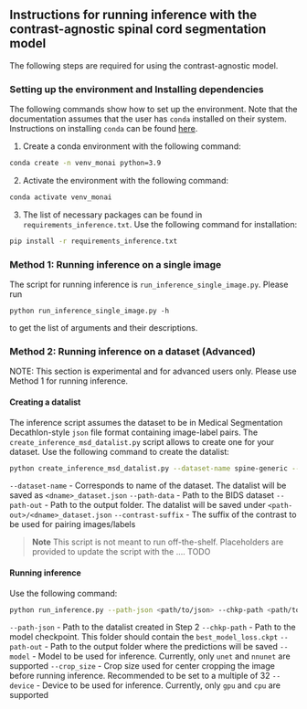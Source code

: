 ## Instructions for running inference with the contrast-agnostic spinal cord segmentation model

The following steps are required for using the contrast-agnostic model. 

### Setting up the environment and Installing dependencies

The following commands show how to set up the environment. Note that the documentation assumes that the user has `conda` installed on their system. Instructions on installing `conda` can be found [here](https://conda.io/projects/conda/en/latest/user-guide/install/index.html).

1. Create a conda environment with the following command:

```bash
conda create -n venv_monai python=3.9
```

2. Activate the environment with the following command:

```bash
conda activate venv_monai
```

3. The list of necessary packages can be found in `requirements_inference.txt`. Use the following command for installation:

```bash
pip install -r requirements_inference.txt
```

### Method 1: Running inference on a single image

The script for running inference is `run_inference_single_image.py`. Please run 
```
python run_inference_single_image.py -h
```
to get the list of arguments and their descriptions.


### Method 2: Running inference on a dataset (Advanced)

NOTE: This section is experimental and for advanced users only. Please use Method 1 for running inference.

#### Creating a datalist

The inference script assumes the dataset to be in Medical Segmentation Decathlon-style `json` file format containing image-label pairs. The `create_inference_msd_datalist.py` script allows to create one for your dataset. Use the following command to create the datalist:

```bash
python create_inference_msd_datalist.py --dataset-name spine-generic --path-data <path-to-dataset> --path-out <path-to-output-folder> --contrast-suffix T1w
```

`--dataset-name` - Corresponds to name of the dataset. The datalist will be saved as `<dname>_dataset.json`
`--path-data` - Path to the BIDS dataset
`--path-out` - Path to the output folder. The datalist will be saved under `<path-out>/<dname>_dataset.json`
`--contrast-suffix` - The suffix of the contrast to be used for pairing images/labels

> **Note**
> This script is not meant to run off-the-shelf. Placeholders are provided to update the script with the .... TODO


#### Running inference

Use the following command:

```bash
python run_inference.py --path-json <path/to/json> --chkp-path <path/to/checkpoint> --path-out <path/to/output> --model <unet/nnunet> --crop_size <48x160x320> --device <gpu/cpu>
```

`--path-json` - Path to the datalist created in Step 2
`--chkp-path` - Path to the model checkpoint. This folder should contain the `best_model_loss.ckpt`
`--path-out` - Path to the output folder where the predictions will be saved
`--model` - Model to be used for inference. Currently, only `unet` and `nnunet` are supported
`--crop_size` - Crop size used for center cropping the image before running inference. Recommended to be set to a multiple of 32
`--device` - Device to be used for inference. Currently, only `gpu` and `cpu` are supported



